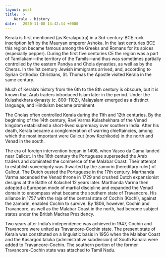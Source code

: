 ```yaml
---
layout: post
title:  >
    Kerala - history
date:   2020-11-08 14:42:34 +0000
---
```



Kerala is first mentioned (as Keralaputra) in a 3rd-century-BCE rock inscription left by the Mauryan emperor Ashoka. In the last centuries BCE this region became famous among the Greeks and Romans for its spices (especially pepper). During the first five centuries CE the region was a part of Tamilakam—the territory of the Tamils—and thus was sometimes partially controlled by the eastern Pandya and Chola dynasties, as well as by the Cheras. In the 1st century Jewish immigrants arrived, and, according to Syrian Orthodox Christians, St. Thomas the Apostle visited Kerala in the same century.  

Much of Kerala’s history from the 6th to the 8th century is obscure, but it is known that Arab traders introduced Islam later in the period. Under the Kulashekhara dynasty (c. 800–1102), Malayalam emerged as a distinct language, and Hinduism became prominent.   

The Cholas often controlled Kerala during the 11th and 12th centuries. By the beginning of the 14th century, Ravi Varma Kulashekhara of the Venad kingdom established a short-lived supremacy over southern India. After his death, Kerala became a conglomeration of warring chieftaincies, among which the most important were Calicut (now Kozhikode) in the north and Venad in the south.  

The era of foreign intervention began in 1498, when Vasco da Gama landed near Calicut. In the 16th century the Portuguese superseded the Arab traders and dominated the commerce of the Malabar Coast. Their attempt to establish sovereignty was thwarted by the zamorin (hereditary ruler) of Calicut. The Dutch ousted the Portuguese in the 17th century. Marthanda Varma ascended the Venad throne in 1729 and crushed Dutch expansionist designs at the Battle of Kolachel 12 years later. Marthanda Varma then adopted a European mode of martial discipline and expanded the Venad domain to encompass what became the southern state of Travancore. His alliance in 1757 with the raja of the central state of Cochin (Kochi), against the zamorin, enabled Cochin to survive. By 1806, however, Cochin and Travancore, as well as the Malabar Coast in the north, had become subject states under the British Madras Presidency.  

Two years after India’s independence was achieved in 1947, Cochin and Travancore were united as Travancore-Cochin state. The present state of Kerala was constituted on a linguistic basis in 1956 when the Malabar Coast and the Kasargod taluka (administrative subdivision) of South Kanara were added to Travancore-Cochin. The southern portion of the former Travancore-Cochin state was attached to Tamil Nadu.  

<!-- [ytb _vQM12KHLrk] -->